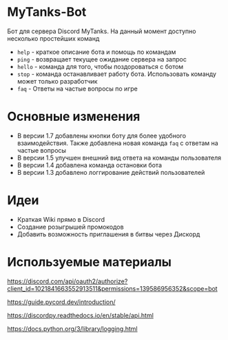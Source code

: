 # MyTanks-Bot

Бот для сервера Discord MyTanks. На данный момент доступно несколько простейших команд
- `help` - краткое описание бота и помощь по командам
- `ping` - возвращает текущее ожидание сервера на запрос
- `hello` - команда для того, чтобы поздороваться с ботом
- `stop` - команда останавливает работу бота. Использовать команду может только разработчик
- `faq` - Ответы на частые вопросы по игре

# Основные изменения

* В версии 1.7 добавлены кнопки боту для более удобного взаимодействия. Также добавлена новая команда `faq` с ответам на частые вопросы
* В версии 1.5 улучшен внешний вид ответа на команды пользователя
* В версии 1.4 добавлена команда остановки бота
* В версии 1.3 добавлено логгирование действий пользователей

# Идеи

* Краткая Wiki прямо в Discord
* Создание розыгрышей промокодов
* Добавить возможность приглашения в битвы через Дискорд

# Используемые материалы
 https://discord.com/api/oauth2/authorize?client_id=1021841663552913511&permissions=139586956352&scope=bot
 
 https://guide.pycord.dev/introduction/

 https://discordpy.readthedocs.io/en/stable/api.html

 https://docs.python.org/3/library/logging.html